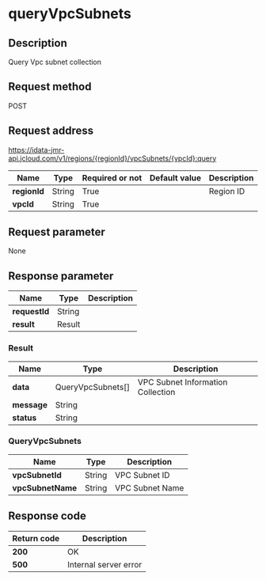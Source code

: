 # queryVpcSubnets


## Description
Query Vpc subnet collection

## Request method
POST

## Request address
https://idata-jmr-api.jcloud.com/v1/regions/{regionId}/vpcSubnets/{vpcId}:query

|Name|Type|Required or not|Default value|Description|
|---|---|---|---|---|
|**regionId**|String|True| |Region ID|
|**vpcId**|String|True| | |

## Request parameter
None


## Response parameter
|Name|Type|Description|
|---|---|---|
|**requestId**|String| |
|**result**|Result| |


### Result
|Name|Type|Description|
|---|---|---|
|**data**|QueryVpcSubnets[]|VPC Subnet Information Collection|
|**message**|String| |
|**status**|String| |
### QueryVpcSubnets
|Name|Type|Description|
|---|---|---|
|**vpcSubnetId**|String|VPC Subnet ID|
|**vpcSubnetName**|String|VPC Subnet Name|

## Response code
|Return code|Description|
|---|---|
|**200**|OK|
|**500**|Internal server error|
